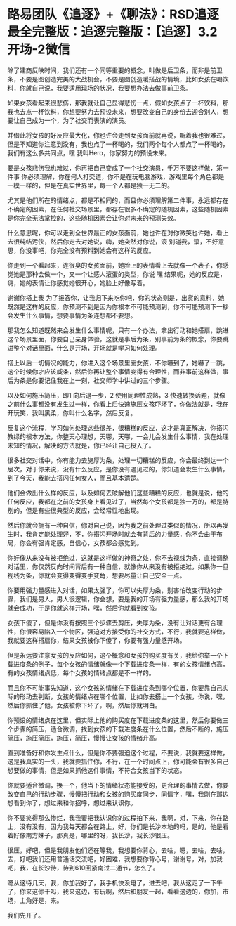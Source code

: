 # 路易团队《追逐》+《聊法》：RSD追逐最全完整版：追逐完整版：【追逐】3.2开场-2微信

除了建商反映时间，我们还有一个同等重要的概念，叫做是后卫条，而非是前卫条，不要是图创造完美的大战机会，不要是图创造暖搭战的情境，比如女孩在喝饮料，你就自己说，我要适用现场的状况，我要想办法去做事前卫条。

如果女孩看起来很悲伤，那我就让自己显得悲伤一点，假如女孩点了一杯饮料，那我也去点一杯饮料，你想要努力去预设未来，想要改变自己的身份去迎合别人，想要让自己成为一个，为了社交而表演的演员。

并借此将女孩的好反应最大化，你也许会走到女孩面前就再说，听着我也很难过，但是不知道你注意到没有，我也点了一杯喝的，我们两个每个人都点了一杯喝的，我们有这么多共同点，嘿 我叫Hero，你家努力的预设未来。

要是女孩悲伤我也难过，你再把自己变成了一个社交演员，千万不要这样做，第一件事 你必须理解，你在何人打交道，你不是在玩电脑游戏，游戏里每个角色都是一模一样的，但是在真实世界里，每一个人都是独一无二的。

尤其是他们所在的情绪点，都是不相同的，而且你必须理解第二件事，永远都存在不确定的因素，在任何社交场景里，都存在很多不确定的随机因素，这些随机因素是你完全无法掌控的，这些随机因素会让你对未来的预测失效。

什么意思呢，你可以走到全世界最正的女孩面前，她也许在对你微笑也许她，看上去很纯结污侠，然后你走去对她说，嗨，她突然对你说，滚 别碰我，滚，不好意思，你没事吧，你完全没有预料到她会有这样的反应。

你走到一个看起来，连很臭的女孩面前，她脸上的表情看上去就像一个表子，你感觉她是那种会做一个，又一个让感人滚蛋的类型，你说 嘿 结果呢，她的反应是，嗨，她的表情让你感觉她很开心，她脸上好像写着。

谢谢你搭上我 为了报答你，让我归下来吃你吧，你的状态则是，出货的意料，她既然是这样的反应，你预测不到是因为你根本不可能预测到，你不可能预测下一秒会发生什么事情，想要事情为条连想都不要想。

那我怎么知道既然来会发生什么事情呢，只有一个办法，拿出行动和她搭扇，跳进这个场景里面，你要自己亲身体验，这就是事后为条，别事前为条的概念，你要跳进整个对话里面，什么是开场，开场就是学习如何处理。

搭上以后一切情况的能力，你进入这个场景里面女孩，不你嚇到了，她嚇了一跳，这个时候你才应该威条，然后你再让整个事情变得有合理性，而非事前这样做，事后为条是你要记住我在上一刻，社交师学中讲过的三个步骤。

以及如何施压简压，即1 向后退一步，2 使用同理性成熟，3 快速转换话题，就像之前什么事都没有发生过一样，你看上后快速施压女孩吓坏了，你做法就是，我在开玩笑，我叫黑柔，你叫什么名字，然后反复。

反复这个流程，学习如何处理这些很差，很糟糕的反应，这才是真正解决，你搭闪教绿的根本方法，你整天心理想，天哪，天哪，一会儿会发生什么事情，我在处理未知的情况，解决的方法就是，你已经让自己投入了。

很多社交对话中，你有能力去施厚为条，处理一切糟糕的反应，你会最终到达一个层次，对于你来说，没有什么反应，是你没有遇见过的，你知道会发生什么事情，到了今天，我能去搭闪任何女人，而且基本清楚。

他们会做出什么样的反应，以及如何去破解他们这些糟糕的反应，也就是说，他的任何反应，我都在之前的女孩身上看见过了，当然每个女孩都是独一万的，都是特别的，但是有些很典型的反应，会经常性地出现。

然后你就会拥有一种自信，你对自己说，因为我之前处理过类似的情况，所以再发生时，我肯定能处理好，不，你搭闪开场时就会有背后的力量感，你不会由于布局，你会有强肯定感，自信心，女孩都会感觉到。

你好像从来没有被拒绝过，这就是这样做的神奇之处，你不去视线为条，直接调整对话里，你仅然反向时间背后有一种自信，就像你从来没有被拒绝过，如果你一旦视线为条，你就会变得变得变手变角，想要尽量让自己安全一点。

你要用强力量感进入对话，如果太强了，你可以失厚为条，别害怕改变行动的步骤，我们是男人，男人很逻辑，你会想，要是我的开场有强力量感，那么我的开场就会成功，于是你就这样开场，嘿，然后你就看到女孩。

女孩下傻了，但是你没有按照三个步骤去剪压，失厚为条，没有让对话更有合理性，你很容易陷入一个物区，强迫对方接受你的社交方式，不行，我就要这样做，我就要这样搭扇你，结果女孩被你下傻了，你要有强力量感开场。

但是永远要注意女孩的反应如何，这个概念和女孩的购买度有关，我给你举一个下载进度条的例子，每个女孩的情绪就像一个下载进度条一样，有的女孩情绪点高，有的女孩情绪点低，每个女孩的情绪点都是不一样的。

而且你不可能事先知道，这个女孩的情绪在下载进度条到哪个位置，你要靠自己实际的形动去判断，女孩的情绪点在哪个位置，比如你去搭上一个女孩，你说，嘿，然后你抓住了他，女孩被你下坏了，啊，然后你就明白。

你预设的情绪点在这里，但实际上他的购买度在下载进度条的这里，然后你要做三个步骤的简压，适合微调，找到女孩的下载进度条在什么位置，然后不断的，施压简压，施压简压，施压，简压，慢慢让女孩的情绪升高。

直到准备好和你发生点什么，但是你不要强迫这个过程，不要说，我就要这样做，这是我真实的一头，我就要抓住你，不行，在一个时间点上，你可能会有很多自己想要做的事情，但是如果抓他这件事情，不符合女孩当下的状态。

你就要适合微调，换一个，他当下的情绪状态能接受的，更合理的事情去做，你要改变自己的行动步骤，慢慢把行动和女孩的购买度同步，同情字，嘿，我刚在那边想看到你了，想过来和你招呼，想过来认识你。

你不要笑得那么惨烂，我我要把我认识你的过程拍下来，我啊，对，下来，你在路上，没有没有，因为我每天都会在路上，好，你们是长沙本地的吗，是的，他是看着好像南方妹子，那真是，哪里的呀，我长沙，我长沙很压。

很压，好吧，但是我朋友他们还在等我，我想要你背心，去啥，嗯，去啥，去啥，去，好吧我们还用普通话交流吧，好困难，我想要你背心号，谢谢号，对，加我吧，我，在长沙待，待到610回紧南过二通节，怎么了。

嗯从这待几天，我，你加我好了，我手机快没电了，进去吧，我从这走了一下午了，你来这你干吗，我来这边，有玩啊，然后和朋友一起，看看这边的，你加，市场，主角好是，来。

我们先开了。